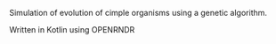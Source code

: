 Simulation of evolution of cimple organisms using a genetic algorithm.

Written in Kotlin using OPENRNDR
